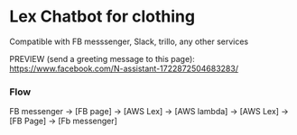 # Lex Chatbot for clothing 

Compatible with FB messsenger, Slack, trillo, any other services 

PREVIEW (send a greeting message to this page): https://www.facebook.com/N-assistant-1722872504683283/

### Flow
  FB messenger -> [FB page] -> [AWS Lex] -> [AWS lambda] -> [AWS Lex] -> [FB Page] -> [Fb messenger]
